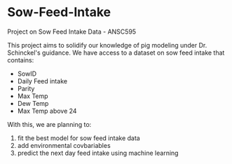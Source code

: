 # Sow-Feed-Intake
Project on Sow Feed  Intake Data - ANSC595

This project aims to solidify our knowledge of pig modeling under Dr. Schinckel's guidance. 
We have access to a dataset on sow feed intake that contains: 
  - SowID
  - Daily Feed intake
  - Parity
  - Max Temp
  - Dew Temp
  - Max Temp above 24

With this, we are planning to:
  1. fit the best model for sow feed intake data
  2. add environmental covbariables
  3. predict the next day feed intake using machine learning
     
